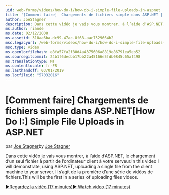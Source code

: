 ```yaml
---
uid: web-forms/videos/how-do-i/how-do-i-simple-file-uploads-in-aspnet
title: '[Comment faire]  Chargements de fichiers simple dans ASP.NET | Microsoft Docs'
author: JoeStagner
description: Dans cette vidéo je vais vous montrer, à l’aide d’ASP.NET, le chargement d’un seul fichier à partir de l’ordinateur client à votre serveur. Il s’agit de la première d’une série de chargement...
ms.author: riande
ms.date: 02/12/2008
ms.assetid: 310aa6ba-dc99-47ac-8f68-aac7529664b2
msc.legacyurl: /web-forms/videos/how-do-i/how-do-i-simple-file-uploads-in-aspnet
msc.type: video
ms.openlocfilehash: e8fa57fa2f80d4a4375606a8819e86791ea5eb52
ms.sourcegitcommit: 24b1f6decbb17bb22a45166e5fdb0845c65af498
ms.translationtype: MT
ms.contentlocale: fr-FR
ms.lasthandoff: 03/01/2019
ms.locfileid: "57032016"
---
```

<a name="how-do-i--simple-file-uploads-in-aspnet"></a><span data-ttu-id="a9b11-104">[Comment faire]  Chargements de fichiers simple dans ASP.NET</span><span class="sxs-lookup"><span data-stu-id="a9b11-104">[How Do I:]  Simple File Uploads in ASP.NET</span></span>
====================
<span data-ttu-id="a9b11-105">par [Joe Stagner](https://github.com/JoeStagner)</span><span class="sxs-lookup"><span data-stu-id="a9b11-105">by [Joe Stagner](https://github.com/JoeStagner)</span></span>

<span data-ttu-id="a9b11-106">Dans cette vidéo je vais vous montrer, à l’aide d’ASP.NET, le chargement d’un seul fichier à partir de l’ordinateur client à votre serveur.</span><span class="sxs-lookup"><span data-stu-id="a9b11-106">In this video I will demonstrate, using ASP.NET, uploading a single file from the client machine to your server.</span></span> <span data-ttu-id="a9b11-107">Il s’agit de la première d’une série de vidéos de fichiers.</span><span class="sxs-lookup"><span data-stu-id="a9b11-107">This will be the first in a series of uploading files videos.</span></span>

[<span data-ttu-id="a9b11-108">&#9654;Regardez la vidéo (17 minutes)</span><span class="sxs-lookup"><span data-stu-id="a9b11-108">&#9654; Watch video (17 minutes)</span></span>](https://channel9.msdn.com/Blogs/ASP-NET-Site-Videos/how-do-i-simple-file-uploads-in-aspnet)
